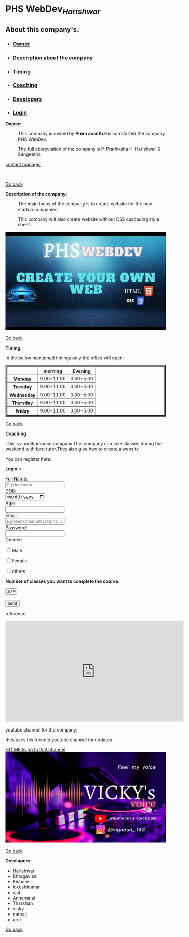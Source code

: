 <html>
<head>
    <meta charset="UTF-8">
    <meta http-equiv="X-UA-Compatible" content="IE=edge">
    <meta name="viewport" content="width=device-width, initial-scale=1.0">
    <title>Document</title>
</head>
    <h1 id="PHS WebDev">PHS WebDev<sub><em>Harishwar</em></sub></h1>
<p><h2>About this company's:</h2></p>  
<ul>
<h3><a href="#Owner"><li>Owner</li></a></h3>
<h3><a href="#Description about the  company"><li>Description about the company</li></a></h3>
<h3><a href="#Timing"><li>Timing</li></a></h3>
<h3><a href="#Coaching"><li>Coaching</li></a></h3>
<h3><a href="#Developers"><li>Developers</li></a></h3>
<h3><a href="#Login"><li>Login</li></a></h3>
</ul>
<p id="Owner"></p><b><dt>Owner:</dt></b></p>
<P><dd>This company is owned by <b>Prem ananth</b>.His son started the company PHS WebDev.</dd></P>
<P><dd>The full abbreviation of the company is P-Prathiksha H-Harishwar S-Sangeetha</dd></P>
<p><a href="mailto:harishwar3442@gmail.com">contact manager</a></p><br>
<p><a href="#PHS WebDev">Go back</a></p>
<p id="Description about the company"><b><dt>Description of the company:</dt></b></p>
<p><dd>The main focus of the company is to create website for the new startup companies.</dd></p>
<p><dd>This company will also create website without CSS cascading style sheet.</dd></p>
<img src="company.jpg" alt="cmp img" title="com img"><br>
<p><a href="#PHS WebDev">Go back</a></p>
<p id="Timing"><dt><b>Timing:</b></dt></p>
<p>In the below mentioned timings only the office will open:</p>
<table border="5">
    <tr><th>  </th><th>morning</th>   <th>Evening</th></tr>
    <tr><th>Monday<td>9.00-11.00</td><td>3.00-5.00</td></th></tr>
    <tr><th>Tuesday<td>9.00-11.00</td><td>3.00-5.00</td></th></tr>
    <tr><th>Wednesday<td>9.00-11.00</td><td>3.00-5.00</td></th></tr>
    <tr><th>Thursday<td>9.00-11.00</td><td>3.00-5.00</td></th></tr>
    <tr><th>Friday<td>9.00-11.00</td><td>3.00-5.00</td></th></tr>
</table>
<p><a href="#PHS WebDev">Go back</a></p>
<p id="Coaching"><dt><b>Coaching</b></dt></p>
<p>This is a multipurpose company.This company can take classes during the weekend with best tutor.They also give hwo  to create a website</p>
<p>You can register here:</p>
<p id="Login"><b>Login:</b>></p>
<form>
<label for="Name">Full Name:</label><br>
<input type="text" name="username" placeholder="Eg.Harishwar"><br>
<label for="DOB">DOB:</label><br>
<input type="date" name="dob"><br>
<label for="Age">Age:</label><br>
<input type="number" name="age" id="age"><br>
<label for="Email">Email:</label><br>
<input type="email" name="mail" placeholder="Eg-seenathaana001@gmail.com" id="mail"><br>
<label for="password">Password:</label><br>
<input type="password" name="Password" id="password"><br>
<label for="gender">Gender:</label><br>
<p><input type="radio" name="gender" value="male">Male</p>
<p><input type="radio" name="gender" value="female">Female</p>
<p><input type="radio" name="gender" value="others">others</p>
<p><b>Number of classes you want to complete the course:</b></p>
<select name="num of classes" id="num of classes">
    <option>10</option>
    <option>11</option>
    <option>12</option>
    <option>13</option>
    <option>14</option>
</select><br><br>
<input type="submit" value="send">
<p>reference:</p>
<iframe width="560" 
        height="315" 
        src="https://www.youtube.com/embed/Jun2u_DOkeQ" 
        title="YouTube video player" 
        frameborder="0" 
        allow="accelerometer; autoplay; clipboard-write; encrypted-media; gyroscope; picture-in-picture; web-share" allowfullscreen>
</iframe>
</form>
<p>youtube channel for the company:</p>
<p>they uses his friend's youtube channel for updates</p>
<a href="https://yputube.com/@vickysvoice6771">HIT ME to go to that channel</a><br>
<img src="channel.jpg.jpg" alt="channel name" title="channel name">
<p><a href="#PHS WebDev">Go back</a></p>
<p id="Developers"><dt><b>Developers:</b></dt></p>
<ul>
    <li>Harishwar</li>
    <li>Bhargav sai</li>
    <li>Kishore</li>
    <li>lokeshkumar</li>
    <li>ajai</li>
    <li>Annamalai</li>
    <li>Tharshan</li>
    <li>vicky</li>
    <li>nethaji</li>
    <li>arul</li>
</ul>
<p><a href="PHS WebDev">Go back</a></p>
</html>


























